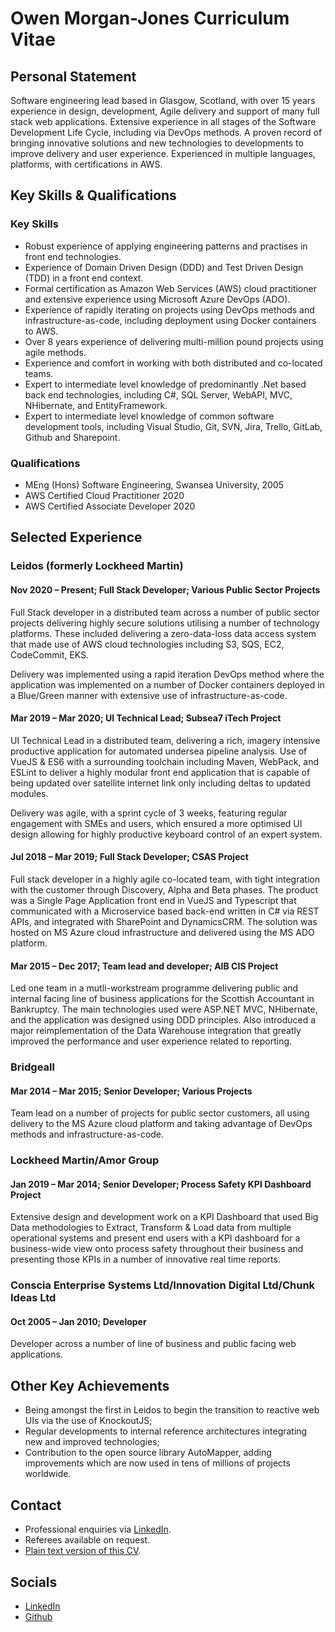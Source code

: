 # Owen Morgan-Jones Curriculum Vitae

## Personal Statement

Software engineering lead based in Glasgow, Scotland, with over 15 years experience in design, development, Agile delivery and support of many full stack web applications. Extensive experience in all stages of the Software Development Life Cycle, including via DevOps methods. A proven record of bringing innovative solutions and new technologies to developments to improve delivery and user experience. Experienced in multiple languages, platforms, with certifications in AWS.

## Key Skills & Qualifications

### Key Skills

* Robust experience of applying engineering patterns and practises in front end technologies.
* Experience of Domain Driven Design (DDD) and Test Driven Design (TDD) in a front end context.
* Formal certification as Amazon Web Services (AWS) cloud practitioner and extensive experience using Microsoft Azure DevOps (ADO).
* Experience of rapidly iterating on projects using DevOps methods and infrastructure-as-code, including deployment using Docker containers to AWS.
* Over 8 years experience of delivering multi-million pound projects using agile methods.
* Experience and comfort in working with both distributed and co-located teams.
* Expert to intermediate level knowledge of predominantly .Net based back end technologies, including C#, SQL Server, WebAPI, MVC, NHibernate, and EntityFramework.
* Expert to intermediate level knowledge of common software development tools, including Visual Studio, Git, SVN, Jira, Trello, GitLab, Github and Sharepoint.

### Qualifications

* MEng (Hons) Software Engineering, Swansea University, 2005
* AWS Certified Cloud Practitioner 2020
* AWS Certified Associate Developer 2020

## Selected Experience

### Leidos (formerly Lockheed Martin)

#### Nov 2020 &ndash; Present; Full Stack Developer; Various Public Sector Projects

Full Stack developer in a distributed team across a number of public sector projects delivering highly secure solutions utilising a number of technology platforms. These included delivering a zero-data-loss data access system that made use of AWS cloud technologies including S3, SQS, EC2, CodeCommit, EKS.

Delivery was implemented using a rapid iteration DevOps method where the application was implemented on a number of Docker containers deployed in a Blue/Green manner with extensive use of infrastructure-as-code.

#### Mar 2019 &ndash; Mar 2020; UI Technical Lead; Subsea7 iTech Project

UI Technical Lead in a distributed team, delivering a rich, imagery intensive productive application for automated undersea pipeline analysis. Use of VueJS & ES6 with a surrounding toolchain including Maven, WebPack, and ESLint to deliver a highly modular front end application that is capable of being updated over satellite internet link only including deltas to updated modules.

Delivery was agile, with a sprint cycle of 3 weeks, featuring regular engagement with SMEs and users, which ensured a more optimised UI design allowing for highly productive keyboard control of an expert system.

#### Jul 2018 &ndash; Mar 2019; Full Stack Developer; CSAS Project

Full stack developer in a highly agile co-located team, with tight integration with the customer through Discovery, Alpha and Beta phases. The product was a Single Page Application front end in VueJS and Typescript that communicated with a Microservice based back-end written in C# via REST APIs, and integrated with SharePoint and DynamicsCRM. The solution was hosted on MS Azure cloud infrastructure and delivered using the MS ADO platform.

#### Mar 2015 &ndash; Dec 2017; Team lead and developer; AIB CIS Project

Led one team in a mutli-workstream programme delivering public and internal facing line of business applications for the Scottish Accountant in Bankruptcy. The main technologies used were ASP.NET MVC, NHibernate, and the application was designed using DDD principles. Also introduced a major reimplementation of the Data Warehouse integration that greatly improved the performance and user experience related to reporting.

### Bridgeall

#### Mar 2014 &ndash; Mar 2015; Senior Developer; Various Projects

Team lead on a number of projects for public sector customers, all using delivery to the MS Azure cloud platform and taking advantage of DevOps methods and infrastructure-as-code.

### Lockheed Martin/Amor Group

#### Jan 2019 &ndash; Mar 2014; Senior Developer; Process Safety KPI Dashboard Project

Extensive design and development work on a KPI Dashboard that used Big Data methodologies to Extract, Transform & Load data from multiple operational systems and present end users with a KPI dashboard for a business-wide view onto process safety throughout their business and presenting those KPIs in a number of innovative real time reports.

### Conscia Enterprise Systems Ltd/Innovation Digital Ltd/Chunk Ideas Ltd

#### Oct 2005 &ndash; Jan 2010; Developer

Developer across a number of line of business and public facing web applications.

## Other Key Achievements

* Being amongst the first in Leidos to begin the transition to reactive web UIs via the use of KnockoutJS;
* Regular developments to internal reference architectures integrating new and improved technologies;
* Contribution to the open source library AutoMapper, adding improvements which are now used in tens of millions of projects worldwide.

## Contact

* Professional enquiries via [LinkedIn](https://www.linkedin.com/in/owenmorganjones/).
* Referees available on request.
* [Plain text version of this CV](./cv.md).

## Socials

* [LinkedIn](https://www.linkedin.com/in/owenmorganjones/)
* [Github](https://github.com/Sharkwald)